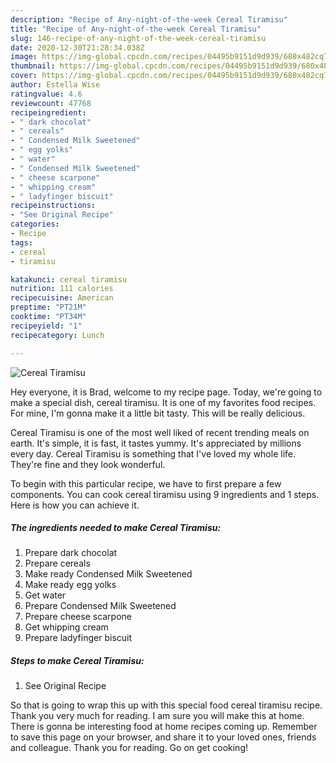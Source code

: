 ```yaml
---
description: "Recipe of Any-night-of-the-week Cereal Tiramisu"
title: "Recipe of Any-night-of-the-week Cereal Tiramisu"
slug: 146-recipe-of-any-night-of-the-week-cereal-tiramisu
date: 2020-12-30T21:28:34.038Z
image: https://img-global.cpcdn.com/recipes/04495b9151d9d939/680x482cq70/cereal-tiramisu-recipe-main-photo.jpg
thumbnail: https://img-global.cpcdn.com/recipes/04495b9151d9d939/680x482cq70/cereal-tiramisu-recipe-main-photo.jpg
cover: https://img-global.cpcdn.com/recipes/04495b9151d9d939/680x482cq70/cereal-tiramisu-recipe-main-photo.jpg
author: Estella Wise
ratingvalue: 4.6
reviewcount: 47768
recipeingredient:
- " dark chocolat"
- " cereals"
- " Condensed Milk Sweetened"
- " egg yolks"
- " water"
- " Condensed Milk Sweetened"
- " cheese scarpone"
- " whipping cream"
- " ladyfinger biscuit"
recipeinstructions:
- "See Original Recipe"
categories:
- Recipe
tags:
- cereal
- tiramisu

katakunci: cereal tiramisu 
nutrition: 111 calories
recipecuisine: American
preptime: "PT21M"
cooktime: "PT34M"
recipeyield: "1"
recipecategory: Lunch

---
```



![Cereal Tiramisu](https://img-global.cpcdn.com/recipes/04495b9151d9d939/680x482cq70/cereal-tiramisu-recipe-main-photo.jpg)

Hey everyone, it is Brad, welcome to my recipe page. Today, we're going to make a special dish, cereal tiramisu. It is one of my favorites food recipes. For mine, I'm gonna make it a little bit tasty. This will be really delicious.



Cereal Tiramisu is one of the most well liked of recent trending meals on earth. It's simple, it is fast, it tastes yummy. It's appreciated by millions every day. Cereal Tiramisu is something that I've loved my whole life. They're fine and they look wonderful.


To begin with this particular recipe, we have to first prepare a few components. You can cook cereal tiramisu using 9 ingredients and 1 steps. Here is how you can achieve it.

<!--inarticleads1-->

##### The ingredients needed to make Cereal Tiramisu:

1. Prepare  dark chocolat
1. Prepare  cereals
1. Make ready  Condensed Milk Sweetened
1. Make ready  egg yolks
1. Get  water
1. Prepare  Condensed Milk Sweetened
1. Prepare  cheese scarpone
1. Get  whipping cream
1. Prepare  ladyfinger biscuit




<!--inarticleads2-->

##### Steps to make Cereal Tiramisu:

1. See Original Recipe




So that is going to wrap this up with this special food cereal tiramisu recipe. Thank you very much for reading. I am sure you will make this at home. There is gonna be interesting food at home recipes coming up. Remember to save this page on your browser, and share it to your loved ones, friends and colleague. Thank you for reading. Go on get cooking!
